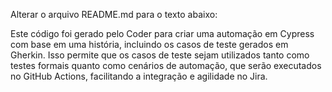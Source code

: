 Alterar o arquivo README.md para o texto abaixo:

Este código foi gerado pelo Coder para criar uma automação em Cypress com base em uma história, incluindo os casos de teste gerados em Gherkin. Isso permite que os casos de teste sejam utilizados tanto como testes formais quanto como cenários de automação, que serão executados no GitHub Actions, facilitando a integração e agilidade no Jira.